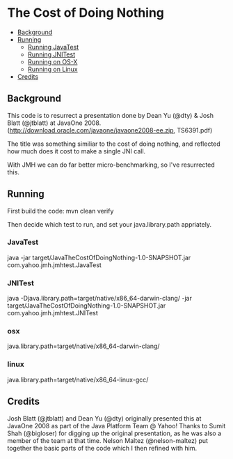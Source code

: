 The Cost of Doing Nothing
================

*   [Background](#Background)
*   [Running](#Running)
    *   [Running JavaTest](#JavaTest)
    *   [Running JNITest](#JNITest)
    *   [Running on OS-X](#osx)
    *   [Running on Linux](#linux)
*   [Credits](#Credits)

<h2 id="Background">Background</h2>

This code is to resurrect a presentation done by Dean Yu (@dty) & Josh Blatt (@jtblatt) at JavaOne 2008.
(http://download.oracle.com/javaone/javaone2008-ee.zip,  TS6391.pdf)

The title was something similiar to the cost of doing nothing, and reflected how much does 
it cost to make a single JNI call.

With JMH we can do far better micro-benchmarking, so I've resurrected this.

<h2 id="Running">Running</h2>
First build the code: 
	mvn clean verify

Then decide which test to run, and set your java.library.path appriately.


<h3 id="JavaTest">JavaTest</h3>
	java -jar target/JavaTheCostOfDoingNothing-1.0-SNAPSHOT.jar com.yahoo.jmh.jmhtest.JavaTest 

<h3 id="JNITest">JNITest</h3>
	java -Djava.library.path=target/native/x86_64-darwin-clang/ -jar target/JavaTheCostOfDoingNothing-1.0-SNAPSHOT.jar com.yahoo.jmh.jmhtest.JNITest 

<h3 id="osx">osx</h3>
	java.library.path=target/native/x86_64-darwin-clang/

<h3 id="linux">linux</h3>
	java.library.path=target/native/x86_64-linux-gcc/

<h2 id="Credits">Credits</h2>
Josh Blatt (@jtblatt) and Dean Yu (@dty) originally presented this at JavaOne 2008 as part of the Java Platform Team @ Yahoo!
Thanks to Sumit Shah (@bigloser) for digging up the original presentation, as he was also a member of the team at that time.
Nelson Maltez (@nelson-maltez) put together the basic parts of the code which I then refined with him.